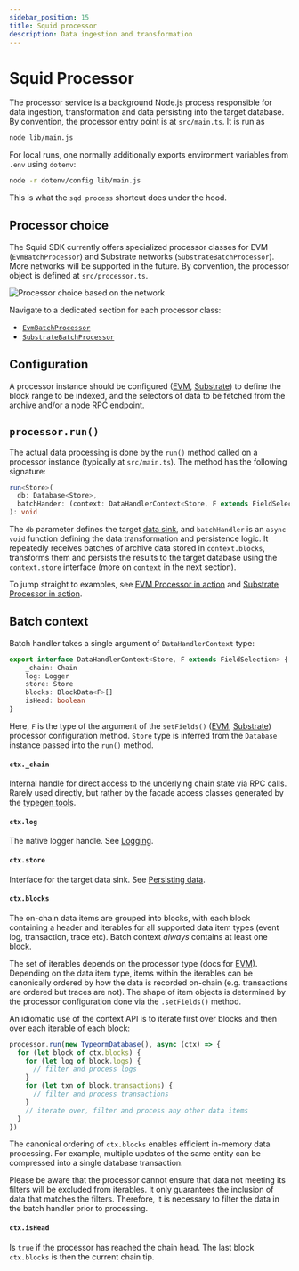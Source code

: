 ```yaml
---
sidebar_position: 15
title: Squid processor
description: Data ingestion and transformation 
---
```


# Squid Processor

The processor service is a background Node.js process responsible for data ingestion, transformation and data persisting into the target database. By convention, the processor entry point is at `src/main.ts`. It is run as
```bash
node lib/main.js
```

For local runs, one normally additionally exports environment variables from `.env` using `dotenv`:
```bash
node -r dotenv/config lib/main.js
```
This is what the `sqd process` shortcut does under the hood.

## Processor choice

The Squid SDK currently offers specialized processor classes for EVM (`EvmBatchProcessor`) and Substrate networks (`SubstrateBatchProcessor`). More networks will be supported in the future. By convention, the processor object is defined at `src/processor.ts`.

![Processor choice based on the network](</img/network-choice.png>)

Navigate to a dedicated section for each processor class:

- [`EvmBatchProcessor`](/evm-indexing)
- [`SubstrateBatchProcessor`](/substrate-indexing)

[//]: # (!!!! Remove the /firesquid reference above once ArrowSquid for Substrate is released, _everywhere_)

## Configuration

A processor instance should be configured ([EVM](/evm-indexing/configuration), [Substrate](/substrate-indexing/setup)) to define the block range to be indexed, and the selectors of data to be fetched from the archive and/or a node RPC endpoint.

## `processor.run()`

The actual data processing is done by the `run()` method called on a processor instance (typically at `src/main.ts`). The method has the following signature:

```ts
run<Store>(
  db: Database<Store>,
  batchHander: (context: DataHandlerContext<Store, F extends FieldSelection>) => Promise<void>
): void
```

The `db` parameter defines the target [data sink](/store), and `batchHandler` is an `async` `void` function defining the data transformation and persistence logic. It repeatedly receives batches of archive data stored in `context.blocks`, transforms them and persists the results to the target database using the `context.store` interface (more on `context` in the next section).

To jump straight to examples, see [EVM Processor in action](/evm-indexing/batch-processor-in-action) and [Substrate Processor in action](/substrate-indexing/batch-processor-in-action).

## Batch context

Batch handler takes a single argument of `DataHandlerContext` type:
```ts
export interface DataHandlerContext<Store, F extends FieldSelection> {
    _chain: Chain
    log: Logger
    store: Store
    blocks: BlockData<F>[]
    isHead: boolean
}
```

Here, `F` is the type of the argument of the `setFields()` ([EVM](/evm-indexing/configuration/data-selection), [Substrate](/substrate-indexing/setup/field-selection)) processor configuration method. `Store` type is inferred from the `Database` instance passed into the `run()` method.

#### `ctx._chain`

Internal handle for direct access to the underlying chain state via RPC calls. Rarely used directly, but rather by the facade access classes generated by the [typegen tools](/glossary/#typegen).

#### `ctx.log`

The native logger handle. See [Logging](/basics/logging).

#### `ctx.store`

Interface for the target data sink. See [Persisting data](/store).

#### `ctx.blocks`

The on-chain data items are grouped into blocks, with each block containing a header and iterables for all supported data item types (event log, transaction, trace etc). Batch context _always_ contains at least one block.

The set of iterables depends on the processor type (docs for [EVM](/evm-indexing/context-interfaces)). Depending on the data item type, items within the iterables can be canonically ordered by how the data is recorded on-chain (e.g. transactions are ordered but traces are not). The shape of item objects is determined by the processor configuration done via the `.setFields()` method.

[//]: # (!!!! add a substrate link once it's available)

An idiomatic use of the context API is to iterate first over blocks and then over each iterable of each block:

```ts
processor.run(new TypeormDatabase(), async (ctx) => {
  for (let block of ctx.blocks) {
    for (let log of block.logs) {
      // filter and process logs
    }
    for (let txn of block.transactions) {
      // filter and process transactions
    }
    // iterate over, filter and process any other data items
  }
})
```
The canonical ordering of `ctx.blocks` enables efficient in-memory data processing. For example, multiple updates of the same entity can be compressed into a single database transaction.

Please be aware that the processor cannot ensure that data not meeting its filters will be excluded from iterables. It only guarantees the inclusion of data that matches the filters. Therefore, it is necessary to filter the data in the batch handler prior to processing.

#### `ctx.isHead`

Is `true` if the processor has reached the chain head. The last block `ctx.blocks` is then the current chain tip.
